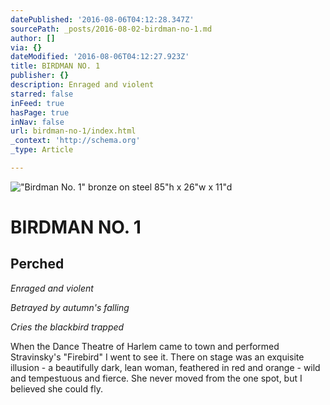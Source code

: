 ```yaml
---
datePublished: '2016-08-06T04:12:28.347Z'
sourcePath: _posts/2016-08-02-birdman-no-1.md
author: []
via: {}
dateModified: '2016-08-06T04:12:27.923Z'
title: BIRDMAN NO. 1
publisher: {}
description: Enraged and violent
starred: false
inFeed: true
hasPage: true
inNav: false
url: birdman-no-1/index.html
_context: 'http://schema.org'
_type: Article

---
```

!["Birdman No. 1"  bronze on steel                                                                          85"h x 26"w x 11"d](https://s3-us-west-2.amazonaws.com/the-grid-img/p/1e69a10ab6babd767eef9f93a71b34e795789387.jpg)

# BIRDMAN NO. 1

## Perched

_Enraged and violent_

_Betrayed by autumn's falling_

_Cries the blackbird trapped_

When the Dance Theatre of Harlem came to town and performed Stravinsky's "Firebird" I went to see it. There on stage was an exquisite illusion - a beautifully dark, lean woman, feathered in red and orange - wild and tempestuous and fierce. She never moved from the one spot, but I believed she could fly.